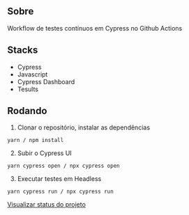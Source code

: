 

## Sobre

Workflow de testes contínuos em Cypress no Github Actions

## Stacks
- Cypress
- Javascript
- Cypress Dashboard
- Tesults

## Rodando

1. Clonar o repositório, instalar as dependências
```
yarn / npm install
```

2. Subir o Cypress UI
```
yarn cypress open / npx cypress open 
```

3. Executar testes em Headless
```
yarn cypress run / npx cypress run 
```

[Visualizar status do projeto](https://www.tesults.com/results/rsp/view/status/project/dfd357d9-e58e-49ce-8d0d-ce76a6223e16)


